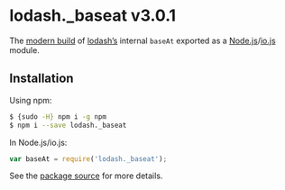 # lodash._baseat v3.0.1

The [modern build](https://github.com/lodash/lodash/wiki/Build-Differences) of [lodash’s](https://lodash.com/) internal `baseAt` exported as a [Node.js](http://nodejs.org/)/[io.js](https://iojs.org/) module.

## Installation

Using npm:

```bash
$ {sudo -H} npm i -g npm
$ npm i --save lodash._baseat
```

In Node.js/io.js:

```js
var baseAt = require('lodash._baseat');
```

See the [package source](https://github.com/lodash/lodash/blob/3.0.1-npm-packages/lodash._baseat) for more details.

